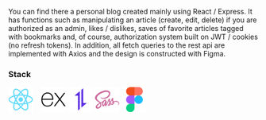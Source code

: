You can find there a personal blog created mainly using React / Express. It has functions such as manipulating an article (create, edit, delete) if you are authorized as an admin, likes / dislikes, saves of favorite articles tagged with bookmarks and, of course, authorization system built on JWT / cookies (no refresh tokens). In addition, all fetch queries to the rest api are implemented with Axios and the design is constructed with Figma.

### Stack

<img src="./assets/react.svg" width=50 />&nbsp;&nbsp;&nbsp;&nbsp;<img src="./assets/express.svg" width=50 />&nbsp;<img src="./assets/axios.svg" width=50 />&nbsp;<img src="./assets/sass.svg" width=50 />&nbsp;<img src="./assets/figma.svg" width=50 />
